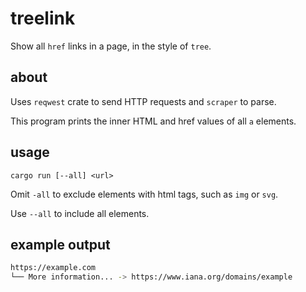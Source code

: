 # treelink

Show all `href` links in a page, in the style of `tree`.

## about

Uses `reqwest` crate to send HTTP requests and `scraper` to parse.

This program prints the inner HTML and href values of all `a` elements.

## usage

`cargo run [--all] <url>`

Omit `-all` to exclude elements with html tags, such as `img` or `svg`.

Use `--all` to include all elements.

## example output

```bash
https://example.com
└── More information... -> https://www.iana.org/domains/example
```
